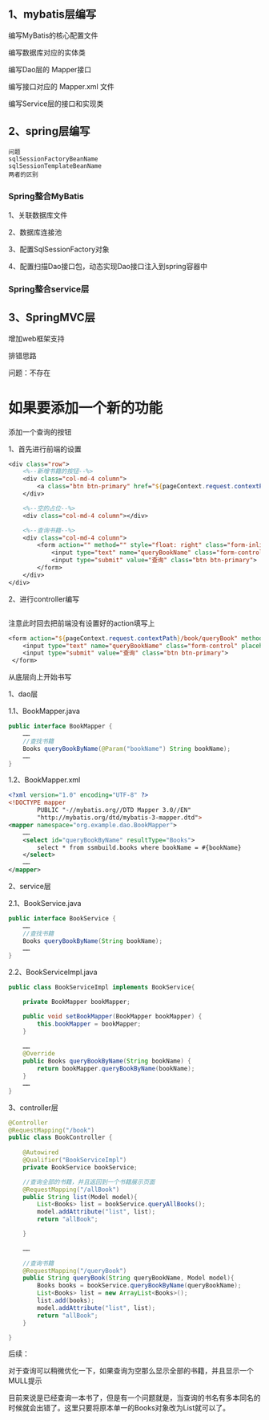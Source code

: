## 1、mybatis层编写

编写MyBatis的核心配置文件

编写数据库对应的实体类

编写Dao层的 Mapper接口

编写接口对应的 Mapper.xml 文件

编写Service层的接口和实现类





## 2、spring层编写



```
问题
sqlSessionFactoryBeanName
sqlSessionTemplateBeanName
两者的区别
```

### Spring整合MyBatis

1、关联数据库文件

2、数据库连接池

3、配置SqlSessionFactory对象

4、配置扫描Dao接口包，动态实现Dao接口注入到spring容器中



### Spring整合service层





## 3、SpringMVC层

增加web框架支持







排错思路

问题：不存在







# 如果要添加一个新的功能

添加一个查询的按钮

1、首先进行前端的设置

```jsp
<div class="row">
    <%--新增书籍的按钮--%>
    <div class="col-md-4 column">
        <a class="btn btn-primary" href="${pageContext.request.contextPath}/book/toAddBook">新增</a>
    </div>

    <%--空的占位--%>
    <div class="col-md-4 column"></div>

    <%--查询书籍--%>
    <div class="col-md-4 column">
        <form action="" method="" style="float: right" class="form-inline"><%--class="form-inline"使得按钮和输入框两个可以在同一行--%>
            <input type="text" name="queryBookName" class="form-control" placeholder="请输入要查询的书籍名称">
            <input type="submit" value="查询" class="btn btn-primary">
        </form>
    </div>
</div>
```

2、进行controller编写

```java

```

注意此时回去把前端没有设置好的action填写上

```jsp
<form action="${pageContext.request.contextPath}/book/queryBook" method="post" style="float: right" class="form-inline">
	<input type="text" name="queryBookName" class="form-control" placeholder="请输入要查询的书籍名称">
	<input type="submit" value="查询" class="btn btn-primary">
 </form>
```



从底层向上开始书写

1、dao层

1.1、BookMapper.java

```java
public interface BookMapper {
	……
    //查找书籍
    Books queryBookByName(@Param("bookName") String bookName);
	……
}
```

1.2、BookMapper.xml

```xml
<?xml version="1.0" encoding="UTF-8" ?>
<!DOCTYPE mapper
        PUBLIC "-//mybatis.org//DTD Mapper 3.0//EN"
        "http://mybatis.org/dtd/mybatis-3-mapper.dtd">
<mapper namespace="org.example.dao.BookMapper">
    ……
	<select id="queryBookByName" resultType="Books">
        select * from ssmbuild.books where bookName = #{bookName}
    </select>
	……
</mapper>
```



2、service层

2.1、BookService.java

```java
public interface BookService {
	……
    //查找书籍
    Books queryBookByName(String bookName);
	……
}
```

2.2、BookServiceImpl.java

```java
public class BookServiceImpl implements BookService{

    private BookMapper bookMapper;

    public void setBookMapper(BookMapper bookMapper) {
        this.bookMapper = bookMapper;
    }
    
    ……
    @Override
    public Books queryBookByName(String bookName) {
        return bookMapper.queryBookByName(bookName);
    }
    ……
}
```



3、controller层

```java
@Controller
@RequestMapping("/book")
public class BookController {
    
    @Autowired
    @Qualifier("BookServiceImpl")
    private BookService bookService;

    //查询全部的书籍，并且返回到一个书籍展示页面
    @RequestMapping("/allBook")
    public String list(Model model){
        List<Books> list = bookService.queryAllBooks();
        model.addAttribute("list", list);
        return "allBook";

    }
    
    ……

    //查询书籍
    @RequestMapping("/queryBook")
    public String queryBook(String queryBookName, Model model){
        Books books = bookService.queryBookByName(queryBookName);
        List<Books> list = new ArrayList<Books>();
        list.add(books);
        model.addAttribute("list", list);
        return "allBook";
    }

}
```



后续：

对于查询可以稍微优化一下，如果查询为空那么显示全部的书籍，并且显示一个MULL提示

目前来说是已经查询一本书了，但是有一个问题就是，当查询的书名有多本同名的时候就会出错了。这里只要将原本单一的Books对象改为List就可以了。